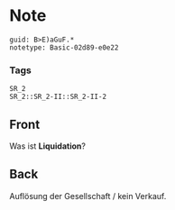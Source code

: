 # Note
```
guid: B>E)aGuF.*
notetype: Basic-02d89-e0e22
```

### Tags
```
SR_2
SR_2::SR_2-II::SR_2-II-2
```

## Front
Was ist <b>Liquidation</b>?

## Back
Auflösung der Gesellschaft / kein Verkauf.
